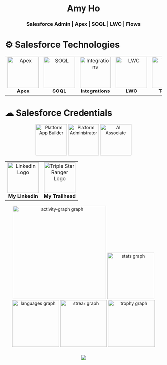 <h1 align="center"> Amy Ho </h1>
<h3 align="center"> Salesforce Admin | Apex | SOQL | LWC | Flows </h3>



# ⚙ Salesforce Technologies

<table width="100%" style="border:0px;" align="center">
  <tr style="border:0px;" >
    <td align="center" style="border:0px;"><img src="https://res.cloudinary.com/hy4kyit2a/f_auto,fl_lossy,q_70/learn/modules/apex_database/fab27840d343cc13934e9cf1f4a41dbc_badge.png" alt="Apex" style="width: 100px;"/><br><b>Apex</b></td>
    <td align="center" style="border:0px;"><img src="https://res.cloudinary.com/hy4kyit2a/f_auto,fl_lossy,q_70/learn/modules/soql-for-admins/04607670444dbbe5aac7e77bc03c4fd1_badge.png" alt="SOQL" style="width: 100px;"/><br><b>SOQL</b></td>
    <td align="center" style="border:0px;"><img src="https://res.cloudinary.com/hy4kyit2a/f_auto,fl_lossy,q_70/learn/modules/apex_integration_services/06d0e8f1f5b59f14d070f0f6e86dc5bd_badge.png" alt="Integrations" style="width: 100px;"/><br><b>Integrations</b></td>
    <td align="center" style="border:0px;"><img src="https://res.cloudinary.com/hy4kyit2a/f_auto,fl_lossy,q_70/learn/modules/lightning-web-components-basics/5cec7279d13ac36ab5ddbffae3035337_badge.png" alt="LWC" style="width: 100px;"/><br><b>LWC</b></td>
    <td align="center" style="border:0px;"><img src="https://developer.salesforce.com/resource/images/trailhead/badges/modules/trailhead_module_performance-troubleshooting-in-lwc.png" alt="Testing" style="width: 100px;"/><br><b>Testing</b></td>
    <td align="center" style="border:0px;"><img src="https://res.cloudinary.com/hy4kyit2a/f_auto,fl_lossy,q_70/learn/projects/quickstart-vscode-salesforce/a884f9ae6802649bf19065787ec0bb29_badge.png" alt="SFDX" style="width: 100px;"/><br><b>SFDX</b></td>
  </tr>
</table>

# ☁ Salesforce Credentials

<div align="center">
<!--
  <img src="https://drm.my.salesforce.com/servlet/servlet.ImageServer?id=015Rf00000MA9LY&oid=00DF0000000gZsu&lastMod=1746780949000" height="100" alt="Platform Developer"/>
  <img src="https://drm.my.salesforce.com/servlet/servlet.ImageServer?id=015Rf00000MA8Sh&oid=00DF0000000gZsu&lastMod=1746780709000" height="100" alt="Platform Administrator II"/>
-->
  <img src="https://drm.my.salesforce.com/servlet/servlet.ImageServer?id=015Rf00000MAEmf&oid=00DF0000000gZsu&lastMod=1746780791000" height="100" alt="Platform App Builder"/>
  <img src="https://drm.my.salesforce.com/servlet/servlet.ImageServer?id=015Rf00000MAGlB&oid=00DF0000000gZsu&lastMod=17467806380000" height="100" alt="Platform Administrator"/>
 <img src="https://drm.my.salesforce.com/servlet/servlet.ImageServer?id=0153k00000BEqgH&oid=00DF0000000gZsu&lastMod=1753104539000" height="100" alt="AI Associate"/>
 </div>


<div align="center">
<table>
  <tr style="border:0px;" >
    <td align="center" style="border:0px;">
        <a href="https://www.linkedin.com/in/amy-ho-4129377/" target="_blank">
          <img src="https://img.shields.io/badge/LinkedIn-%230077B5.svg?logo=linkedin&logoColor=white" alt="LinkedIn Logo" style="width: 100px;"/>
        </a>
        <br>
        <b>My LinkedIn</b>
    </td>
    <td align="center" style="border:0px;">
        <a href="https://www.salesforce.com/trailblazer/amyho4" target="_blank">
        <img src="https://res.cloudinary.com/trailhead/image/upload/public-trailhead/assets/images/ranks/triple-star-ranger.png" alt="Triple Star Ranger Logo" style="width: 100px;"/>
        </a>
        <br>
        <b>My Trailhead</b>
    </td>
  </tr>
</table>
</div>


<div align="center">
  <img src="https://github-readme-activity-graph.vercel.app/graph?username=khisanth3030&radius=16&theme=high-contrast&area=true&order=5" height="300" alt="activity-graph graph"  />
  <img src="https://github-readme-stats.vercel.app/api?username=khisanth3030&hide_title=false&hide_rank=false&show_icons=true&include_all_commits=true&count_private=true&disable_animations=false&theme=default&locale=en&hide_border=false&order=1" height="150" alt="stats graph"  />
  <img src="https://github-readme-stats.vercel.app/api/top-langs?username=khisanth3030&locale=en&hide_title=false&layout=compact&card_width=320&langs_count=10&theme=default&hide_border=false&order=2" height="150" alt="languages graph"  />
  <img src="https://streak-stats.demolab.com?user=khisanth3030&locale=en&mode=daily&theme=default&hide_border=false&border_radius=5&order=3" height="150" alt="streak graph"  />
  <img src="https://github-profile-trophy.vercel.app?username=khisanth3030&theme=oldie&column=-1&row=1&margin-w=8&margin-h=8&no-bg=false&no-frame=false&order=4" height="150" alt="trophy graph"  />
</div>

###

<div align="center">
  <img src="https://visitor-badge.laobi.icu/badge?page_id=khisanth3030.khisanth3030&"  />
</div>


<!--
**khisanth3030/khisanth3030** is a ✨ _special_ ✨ repository because its `README.md` (this file) appears on your GitHub profile.
-->
